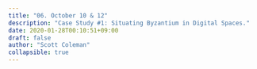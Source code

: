 ```yaml
---
title: "06. October 10 & 12"
description: "Case Study #1: Situating Byzantium in Digital Spaces."
date: 2020-01-28T00:10:51+09:00
draft: false
author: "Scott Coleman"
collapsible: true
---
```

